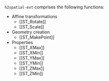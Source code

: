 `h2spatial-ext` comprises the following functions:

* Affine transformations
    * [[ST_Rotate]]
    * [[ST_Scale]]
* Geometry creation
    * [[ST_MakePoint]]
* Properties
    * [[ST_XMax]]
    * [[ST_XMin]]
    * [[ST_YMax]]
    * [[ST_YMin]]
    * [[ST_ZMax]]
    * [[ST_ZMin]]
